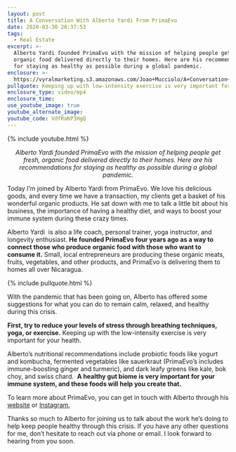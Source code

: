 ```yaml
---
layout: post
title: A Conversation With Alberto Yardi From PrimaEvo
date: 2020-03-30 20:37:53
tags:
  - Real Estate
excerpt: >-
  Alberto Yardi founded PrimaEvo with the mission of helping people get fresh,
  organic food delivered directly to their homes. Here are his recommendations
  for staying as healthy as possible during a global pandemic.
enclosure: >-
  https://vyralmarketing.s3.amazonaws.com/Joao+Mucciolo/A+Conversation+with+Alberto+Jardi+from+PrimaEvo.mp4
pullquote: Keeping up with low-intensity exercise is very important for your health.
enclosure_type: video/mp4
enclosure_time:
use_youtube_image: true
youtube_alternate_image:
youtube_code: VdfRaKP3HgQ
---
```


{% include youtube.html %}

<p style="text-align: center;"><em>Alberto Yardi founded PrimaEvo with the mission of helping people get fresh, organic food delivered directly to their homes. Here are his recommendations for staying as healthy as possible during a global pandemic.</em></p>

Today I’m joined by Alberto Yardi from PrimaEvo. We love his delicious goods, and every time we have a transaction, my clients get a basket of his wonderful organic products. He sat down with me to talk a little bit about his business, the importance of having a healthy diet, and ways to boost your immune system during these crazy times.

Alberto Yardi&nbsp; is also a life coach, personal trainer, yoga instructor, and longevity enthusiast. **He founded PrimaEvo four years ago as a way to connect those who produce organic food with those who want to consume it.** Small, local entrepreneurs are producing these organic meats, fruits, vegetables, and other products, and PrimaEvo is delivering them to homes all over Nicaragua.

{% include pullquote.html %}

With the pandemic that has been going on, Alberto has offered some suggestions for what you can do to remain calm, relaxed, and healthy during this crisis.

**First, try to reduce your levels of stress through breathing techniques, yoga, or exercise.** Keeping up with the low-intensity exercise is very important for your health.

Alberto’s nutritional recommendations include probiotic foods like yogurt and kombucha, fermented vegetables like sauerkraut (PrimaEvo’s includes immune-boosting ginger and turmeric), and dark leafy greens like kale, bok choy, and swiss chard.&nbsp; **A healthy gut biome is very important for your immune system, and these foods will help you create that.**

To learn more about PrimaEvo, you can get in touch with Alberto through his [website](http://primaevo.com) or [Instagram.](https://www.instagram.com/primaevonica/)&nbsp;

Thanks so much to Alberto for joining us to talk about the work he’s doing to help keep people healthy through this crisis. If you have any other questions for me, don’t hesitate to reach out via phone or email. I look forward to hearing from you soon.
